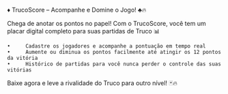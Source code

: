 ♦️ TrucoScore – Acompanhe e Domine o Jogo! ♣️🔥


Chega de anotar os pontos no papel! Com o TrucoScore, você tem um placar digital completo para suas partidas de Truco 📊



	•	  Cadastre os jogadores e acompanhe a pontuação em tempo real 
	•	  Aumente ou diminua os pontos facilmente até atingir os 12 pontos da vitória 
	•	  Histórico de partidas para você nunca perder o controle das suas vitórias



Baixe agora e leve a rivalidade do Truco para outro nível! 🃏🔥
